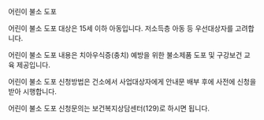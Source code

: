 어린이 불소 도포


어린이 불소 도포 대상은 15세 이하 아동입니다. 저소득층 아동 등 우선대상자를 고려합니다.


어린이 불소 도포 내용은 치아우식증(충치) 예방을 위한 불소제품 도포 및 구강보건 교육 제공입니다.


어린이 불소 도포 신청방법은 건소에서 사업대상자에게 안내문 배부 후에 사전에 신청을 받아 시행합니다.


어린이 불소 도포 신청문의는 보건복지상담센터(129)로 하시면 됩니다.